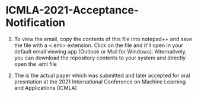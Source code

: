 # ICMLA-2021-Acceptance-Notification

1. To view the email, copy the contents of this file into notepad++ and save the file with a <.eml> extension.
Click on the file and it'll open in your default email viewing app (Outlook or Mail for Windows). Alternatively, you can download the repository
contents to your system and directly open the .eml file

2. The <ICMLA Submission draft.pdf> is the actual paper which was submitted and later accepted for oral presntation
at the 2021 International Conference on Machine Learning and Applications (ICMLA)
